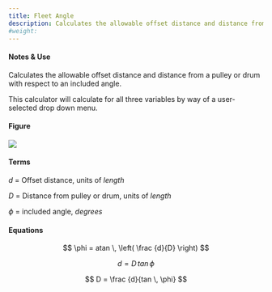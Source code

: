 ```yaml
---
title: Fleet Angle
description: Calculates the allowable offset distance and distance from a pulley or drum with respect to an included angle.
#weight:
---
```


#### Notes & Use

Calculates the allowable offset distance and distance from a pulley or drum with respect to an included angle.

This calculator will calculate for all three variables by way of a user-selected drop down menu.

#### Figure

![](../../image/fleet_angle.jpg)

#### Terms

$d$ = Offset distance, units of *length*

$D$ = Distance from pulley or drum, units of *length*

$\phi$ = included angle, *degrees*

#### Equations

$$ \phi = atan \, \left( \frac {d}{D} \right) $$

$$ d = D \, tan \, \phi $$

$$ D = \frac {d}{tan \, \phi} $$